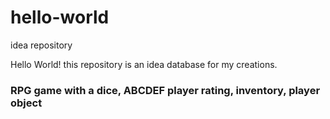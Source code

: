 # hello-world
idea repository

Hello World! this repository is an idea database for my creations.

### RPG game with a dice, ABCDEF player rating, inventory, player object
